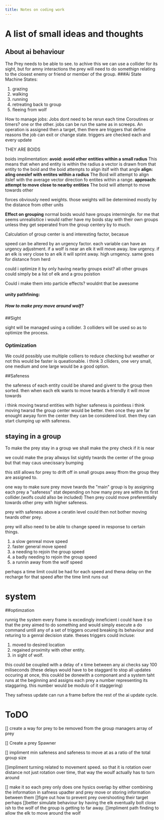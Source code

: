 ```yaml
---
title: Notes on coding work
---
```


# A list of small ideas and thoughts

## About ai behaviour

The Prey needs to be able to see. to achive this we can use a collider for its sight, but for amny interactions the prey will need to do somethign relating to the closest enemy or friend or member of the group.
###Ai State Machine
States:
1. grazing
2. walking
3. running
4. retreating back to group
5. fleeing from wolf


How to manage jobs:
Jobs dont need to be rerun each time
Coroutines or timers? one or the other.
jobs can be run the same as in screeps. 
An operation is assigned then a target, then there are triggers that define reasons the job can exit or change state.
triggers are checked each and every update

THEY ARE BOIDS

boids implimentation:
**avoid: avoid other entities within a small radius**
This means that when and entity is within the radius a vector is drawn from that entity to the boid and the boid attempts to align itslf with that angle
**align: aling oneslef with entites within a radius**
The Boid will attempt to align itslef with the average vector direction fo entites within a range.
**approach: attempt to move close to nearby entities**
The boid will attempt to move towards other

forces obviously need weights. those weights will be determined mostly by the distance from other units

**Effect on grouping**
normal boids would have groups intermingle. for me that seems unrealisitice i would rather have my boids stay with their own groups unless they get seperated from the group centery by to much.

Calculation of group center is and interesting factor, becasue 

speed can be altered by an urgency factor. each variable can have an urgency adjustment. 
if a wolf is near an elk it will move away. low urgency. if an elk is very close to an elk it will sprint away. high urngency.
same goes for distance from herd




could i optimize it by only having nearby groups exist? all other groups could simply be a list of elk and a grou poistion

Could i make them into particle effects?
wouldnt that be awesome

#### unity pathfining:

##### How to make prey move around wolf?



##Sight

sight will be managed using a collider. 3 colliders will be used so as to optimize the process.

### Optimization

We could possibly use multiple colliers to reduce checking but weather or not this would be faster is queationable. i think 3 clliders, one very small, one medium and one large would be a good option.

##Safeness

the safeness of each entity could be shared and givent to the group then sorted. then when each elk wants to move twards a friendly it will move towards

i think moving twarsd entities with higher safeness is pointless i think moving twarsd the group center would be better. then once they are far enought awyay form the center they can be considered lost.
then they can start clumping up with safeness.

## staying in a group

To make the prey stay in a group we shall make the prey check if it is near

we could make the pray allways list sightly twards the center of the group but that may caus unecissary bumping

this still allows for prey to drift off in small groups away ffrom the group they are assigned to.

one way to make sure prey move twards the "main" group is by assigning each prey a "safeness" stat depending on how many prey are within its first collider.(wolfs could allso be included) Then prey could move preferentially towards other prey with higher safeness.

prey with safeness above a ceratin level could then not bother moving twards other prey.

prey will allso need to be able to change speed in response to certain things.

1. a slow genreal move speed
2. faster general move speed
3. a needing to rejoin the group speed
4. a badly needing to rejoin the group speed
5. a runnin away from the wolf speed

perhaps a time limit could be had for each speed and thena delay on the recharge for that speed after the time limit runs out

# system

##optimzation

runnig the system every frame is excedingly inneficient i could have it so that the prey aimed to do something and would simply esecute a do command untill any of a set of triggers ocured breaking its behaviour and returing to a genral decision state. theses triggers could incluse:

1. moved to desired location
2. regained proximity with other entity.
3. in sight of wolf.

this could be coupled with a delay of x time between any ai checks say 100 miliseconds
(these delays would have to be staggard to stop all updates occuring at once, this coukld be donewith a componant and a system taht runs at the beginning and assigns each prey a number representing its staggaring. this number would be modulo of it staggering)

They safness update can run a frame before the rest of the ai update cycle.

# ToDO

[] create a way for prey to be removed from the group managers array of prey

[] Create a prey Spawner

[] impliment min safeness and safeness to move at as a ratio of the total group size

[]impliment turning related to movement speed. so that it is rotation over distance not just rotation over time, that way the woulf actually has to turn around

[] make it so each prey only does one hysics overlap by either combining the information in safness upadter and prey move or storing information between them
[]figre out how to prevent prey overshooting their target
perhaps
[]better simulate behaviour by having the elk eventually bolt close ish to the wolf of the group is getting to far away.
[]impliment path finding to allow the elk to move around the wolf
